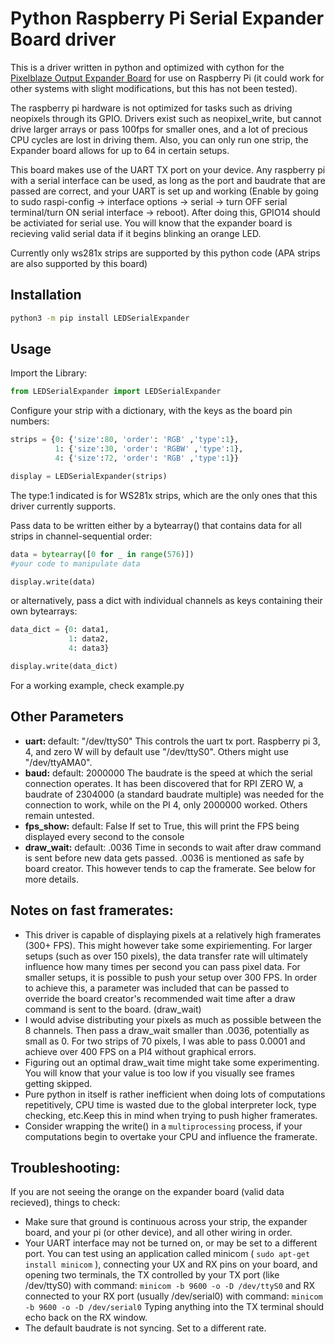 Python Raspberry Pi Serial Expander Board driver
======================

This is a driver written in python and optimized with cython for the [Pixelblaze Output Expander Board](https://github.com/simap/pixelblaze_output_expander) for use on Raspberry Pi (it could work for other systems with slight modifications, but this has not been tested). 

The raspberry pi hardware is not optimized for tasks such as driving neopixels through its GPIO. Drivers exist such as neopixel_write, but cannot drive larger arrays or pass 100fps for smaller ones, and a lot of precious CPU cycles are lost in driving them. Also, you can only run one strip, the Expander board allows for up to 64 in certain setups.  

This board makes use of the UART TX port on your device. Any raspberry pi with a serial interface can be used, as long as the port and baudrate that are passed are correct, and your UART is set up and working (Enable by going to sudo raspi-config -> interface options -> serial -> turn OFF serial terminal/turn ON serial interface -> reboot). After doing this, GPIO14 should be activiated for serial use. You will know that the expander board is recieving valid serial data if it begins blinking an orange LED. 

Currently only ws281x strips are supported by this python code (APA strips are also supported by this board) 

Installation
-------------------

```bash
python3 -m pip install LEDSerialExpander
```

Usage
-------------------
Import the Library:
```python
from LEDSerialExpander import LEDSerialExpander
```

Configure your strip with a dictionary, with the keys as the board pin numbers: 
```python
strips = {0: {'size':80, 'order': 'RGB' ,'type':1},
          1: {'size':30, 'order': 'RGBW' ,'type':1},
          4: {'size':72, 'order': 'RGB' ,'type':1}}

display = LEDSerialExpander(strips)
```
The type:1 indicated is for WS281x strips, which are the only ones that this driver currently supports.

Pass data to be written either by a bytearray() that contains data for all strips in channel-sequential order:

```python
data = bytearray([0 for _ in range(576)]) 
#your code to manipulate data

display.write(data)
```

or alternatively, pass a dict with individual channels as keys containing their own bytearrays: 

```python
data_dict = {0: data1,
             1: data2,
             4: data3}

display.write(data_dict) 
```

For a working example, check example.py

Other Parameters
-------------------
<ul>
<li>
<b> uart: </b>
default: "/dev/ttyS0"
This controls the uart tx port. Raspberry pi 3, 4, and zero W will by default use "/dev/ttyS0". Others might use "/dev/ttyAMA0". 
</li>

<li>
<b>baud:</b>
default: 2000000
The baudrate is the speed at which the serial connection operates. It has been discovered that for RPI ZERO W, a baudrate of 2304000 (a standard baudrate multiple) was needed for the connection to work, while on the PI 4, only 2000000 worked. Others remain untested.
</li>

<li>
<b>fps_show:</b>
default: False
If set to True, this will print the FPS being displayed every second to the console
</li>

<li>
<b>draw_wait:</b>
default: .0036 
Time in seconds to wait after draw command is sent before new data gets passed. .0036 is mentioned as safe by board creator. This however tends to cap the framerate. See below for more details.
</li>
</ul>

Notes on fast framerates:
-------------------
<ul>
<li>
This driver is capable of displaying pixels at a relatively high framerates (300+ FPS). This might however take some expiriementing. For larger setups (such as over 150 pixels), the data transfer rate will ultimately influence how many times per second you can pass pixel data. For smaller setups, it is possible to push your setup over 300 FPS. In order to achieve this, a parameter was included that can be passed to override the board creator's recommended wait time after a draw command is sent to the board. (draw_wait)  
</li>
<li>
I would advise distributing your pixels as much as possible between the 8 channels. Then pass a draw_wait smaller than .0036, potentially as small as 0. For two strips of 70 pixels, I was able to pass 0.0001 and achieve over 400 FPS on a PI4 without graphical errors. 
</li>
<li>Figuring out an optimal draw_wait time might take some experimenting. You will know that your value is too low if you visually see frames getting skipped.
</li>
<li> 
Pure python in itself is rather inefficient when doing lots of computations repetitively, CPU time is wasted due to the global interpreter lock, type checking, etc.Keep this in mind when trying to push higher framerates.</li>
<li>Consider wrapping the write() in a <code>multiprocessing</code> process, if your computations begin to overtake your CPU and influence the framerate. </li>
</ul>

Troubleshooting:
------------------- 
If you are not seeing the orange on the expander board (valid data recieved), things to check: 

<ul>
<li>Make sure that ground is continuous across your strip, the expander board, and your pi (or other device), and all other wiring in order.</li> 
<li>Your UART interface may not be turned on, or may be set to a different port. You can test using an application called minicom ( <code>sudo apt-get install minicom</code> ), connecting your UX and RX pins on your board, and opening two terminals, the TX controlled by your TX port (like /dev/ttyS0) with command: <code>minicom -b 9600 -o -D /dev/ttyS0</code> and RX connected to your RX port (usually /dev/serial0) with command: <code>minicom -b 9600 -o -D /dev/serial0</code> Typing anything into the TX terminal should echo back on the RX window.</li> 
<li>The default baudrate is not syncing. Set to a different rate.</li> 
</ul>
